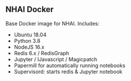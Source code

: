 ## NHAI Docker
Base Docker image for NHAI. Includes:
* Ubuntu 18.04
* Python 3.8
* NodeJS 16.x
* Redis 6.x / RedisGraph
* Jupyter / IJavascript / Magicpatch
* Papermill for automatically running notebooks
* Supervisord: starts redis & Jupyter notebook